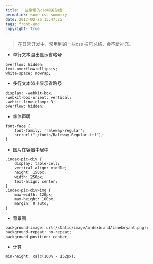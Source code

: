 ```yaml
---
title: 一些常用的css相关总结
permalink: some-css-summary
date: 2017-02-26 15:47:25
tags: front-end
copyright: true
---
```


> 在日常开发中，常用到的一些css 技巧总结，会不断补充。
<!-- more --> 

- 单行文本溢出显示省略号
```
overflow: hidden;
text-overflow:ellipsis;
white-space: nowrap;
```
- 多行文本溢出显示省略号
```
display: -webkit-box;
-webkit-box-orient: vertical;
-webkit-line-clamp: 3;
overflow: hidden;
```
- 字体声明
```
font-face {
    font-family: 'raleway-regular';
    src:url("./fonts/Raleway-Regular.ttf");
}
```
- 图片在容器中居中
```
.index-pic-div {
    display: table-cell;
    vertical-align: middle;
    height: 150px;
    width: 250px;
    text-align: center;
}
.index-pic-div>img {
    max-width: 120px;
    max-height: 100px;
    margin: 0 auto;
}
```
- 背景图
```
background-image: url(/static/image/indexbrand/lanebryant.png);
background-repeat: no-repeat;
background-position: center;
```
- 计算
```
min-height: calc(100% - 152px);
```
